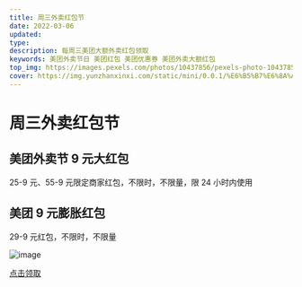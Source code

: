 ```yaml
---
title: 周三外卖红包节
date: 2022-03-06
updated:
type:
description: 每周三美团大额外卖红包领取
keywords: 美团外卖节日 美团红包 美团优惠券 美团外卖大额红包
top_img: https://images.pexels.com/photos/10437856/pexels-photo-10437856.jpeg?auto=compress&cs=tinysrgb&fit=crop&fp-y=0.53&h=500&sharp=20&w=1500
cover: https://img.yunzhanxinxi.com/static/mini/0.0.1/%E6%B5%B7%E6%8A%A5/posters_mtwm.jpg
---
```


# 周三外卖红包节

## 美团外卖节 9 元大红包

25-9 元、55-9 元限定商家红包，不限时，不限量，限 24 小时内使用

## 美团 9 元膨胀红包

29-9 元红包，不限时，不限量

![image](http://yun.paiquandashu.com/waimai/%E7%BE%8E%E5%9B%A2%E5%A4%A7%E7%BA%A2%E5%8C%85.png)

[点击领取](https://activity01.yunzhanxinxi.com/link/37eef474a925dafe38c614c58e03f8fb)
